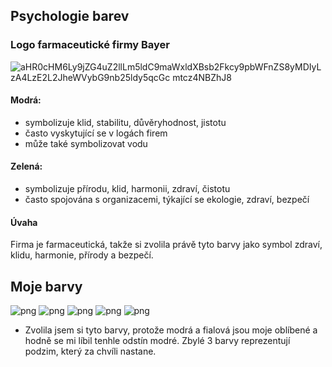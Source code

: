 ## Psychologie barev
### Logo farmaceutické firmy Bayer
![aHR0cHM6Ly9jZG4uZ2llLm5ldC9maWxldXBsb2Fkcy9pbWFnZS8yMDIyLzA4LzE2L2JheWVybG9nb25ldy5qcGc mtcz4NBZhJ8](https://github.com/gyarab/2023_wa_sz_stamenova/assets/94890233/8fe09d59-b706-4ffa-b847-c2dda8540da9)
#### Modrá: 
- symbolizuje klid, stabilitu, důvěryhodnost, jistotu
- často vyskytující se v logách firem
- může také symbolizovat vodu 
#### Zelená: 
- symbolizuje přírodu, klid, harmonii, zdraví, čistotu
- často spojována s organizacemi, týkající se ekologie, zdraví, bezpečí
#### Úvaha
Firma je farmaceutická, takže si zvolila právě tyto barvy jako symbol zdraví, klidu, harmonie, přírody a bezpečí.
## Moje barvy
![png](https://github.com/gyarab/2023_wa_sz_stamenova/assets/94890233/f1b3ba6b-96f6-4f81-b4e1-006f462c33a3)
![png](https://github.com/gyarab/2023_wa_sz_stamenova/assets/94890233/84e94cd8-42f5-4148-9c15-dfcdf87bded8)
![png](https://github.com/gyarab/2023_wa_sz_stamenova/assets/94890233/e75e0e4a-c631-4342-8936-d8d5c8786470)
![png](https://github.com/gyarab/2023_wa_sz_stamenova/assets/94890233/348ded45-5f47-40ed-b7bb-b38e23f6f897)
![png](https://github.com/gyarab/2023_wa_sz_stamenova/assets/94890233/24868c49-cc28-4223-a09d-53bb49c2c98c)
- Zvolila jsem si tyto barvy, protože modrá a fialová jsou moje oblíbené a hodně se mi líbil tenhle odstín modré. Zbylé 3 barvy reprezentují podzim, který za chvíli nastane.
